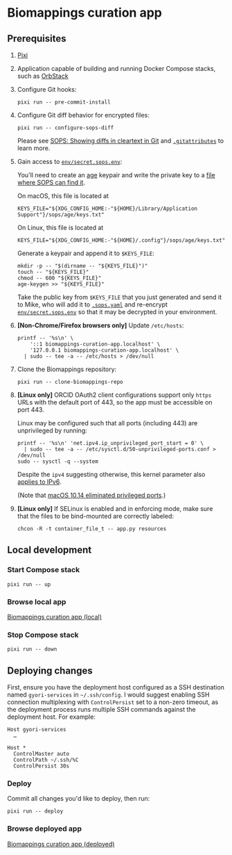 <!-- vim: set ft=markdown : -->


# Biomappings curation app

## Prerequisites

1. [Pixi](https://pixi.sh)

1. Application capable of building and running Docker Compose stacks, such as
   [OrbStack](https://orbstack.dev)

1. Configure Git hooks:

    ``` shell
    pixi run -- pre-commit-install
    ```

1. Configure Git diff behavior for encrypted files:

    ``` shell
    pixi run -- configure-sops-diff
    ```

   Please see [SOPS: Showing diffs in cleartext in
   Git](https://github.com/getsops/sops#showing-diffs-in-cleartext-in-git) and
   [`.gitattributes`](.gitattributes) to learn more.

1. Gain access to [`env/secret.sops.env`](env/secret.sops.env):

   You'll need to create an [age](https://github.com/FiloSottile/age#readme)
   keypair and write the private key to a [file where SOPS can find
   it](https://github.com/getsops/sops#23encrypting-using-age).

   On macOS, this file is located at

    ``` shell
    KEYS_FILE="${XDG_CONFIG_HOME:-"${HOME}/Library/Application Support"}/sops/age/keys.txt"
    ```

   On Linux, this file is located at

    ``` shell
    KEYS_FILE="${XDG_CONFIG_HOME:-"${HOME}/.config"}/sops/age/keys.txt"
    ```

   Generate a keypair and append it to `$KEYS_FILE`:

    ``` shell
    mkdir -p -- "$(dirname -- "${KEYS_FILE}")"
    touch -- "${KEYS_FILE}"
    chmod -- 600 "${KEYS_FILE}"
    age-keygen >> "${KEYS_FILE}"
    ```

   Take the public key from `$KEYS_FILE` that you just generated and send it to Mike, who will add
   it to [`.sops.yaml`](.sops.yaml) and re-encrypt [`env/secret.sops.env`](env/secret.sops.env) so
   that it may be decrypted in your environment.

1. **[Non-Chrome/Firefox browsers only]** Update `/etc/hosts`:

    ``` shell
    printf -- '%s\n' \
        '::1 biomappings-curation-app.localhost' \
        '127.0.0.1 biomappings-curation-app.localhost' \
      | sudo -- tee -a -- /etc/hosts > /dev/null
    ```

1. Clone the Biomappings repository:

    ``` shell
    pixi run -- clone-biomappings-repo
    ```

1. **[Linux only]** ORCID OAuth2 client configurations support only `https` URLs with the default
   port of 443, so the app must be accessible on port 443.

   Linux may be configured such that all ports (including 443) are unprivileged by running:

    ``` shell
    printf -- '%s\n' 'net.ipv4.ip_unprivileged_port_start = 0' \
      | sudo -- tee -a -- /etc/sysctl.d/50-unprivileged-ports.conf > /dev/null
    sudo -- sysctl -q --system
    ```

   Despite the `ipv4` suggesting otherwise, this kernel parameter also [applies to
   IPv6](https://git.kernel.org/pub/scm/linux/kernel/git/torvalds/linux.git/commit/?id=4548b683b78137f8eadeb312b94e20bb0d4a7141).

   (Note that [macOS 10.14 eliminated privileged
   ports](https://developer.apple.com/forums/thread/674179?answerId=662907022#662907022).)

1. **[Linux only]** If SELinux is enabled and in enforcing mode, make sure that the files to be
   bind-mounted are correctly labeled:

    ``` shell
    chcon -R -t container_file_t -- app.py resources
    ```

## Local development

### Start Compose stack

``` shell
pixi run -- up
```

### Browse local app

[Biomappings curation app (local)](https://biomappings-curation-app.localhost)

### Stop Compose stack

``` shell
pixi run -- down
```

## Deploying changes

First, ensure you have the deployment host configured as a SSH destination named `gyori-services` in
`~/.ssh/config`. I would suggest enabling SSH connection multiplexing with `ControlPersist` set to a
non-zero timeout, as the deployment process runs multiple SSH commands against the deployment host.
For example:

``` text
Host gyori-services
  …

Host *
  ControlMaster auto
  ControlPath ~/.ssh/%C
  ControlPersist 30s
```

### Deploy

Commit all changes you'd like to deploy, then run:

``` shell
pixi run -- deploy
```

### Browse deployed app

[Biomappings curation app (deployed)](https://biomappings.indra.bio)
